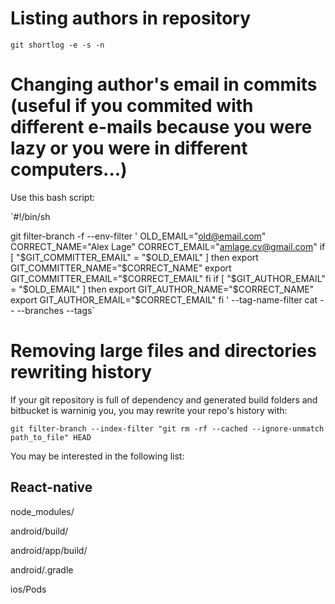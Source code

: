 # Listing authors in repository

`git shortlog -e -s -n`

# Changing author's email in commits (useful if you commited with different e-mails because you were lazy or you were in different computers...)

Use this bash script:

`#!/bin/sh

git filter-branch -f --env-filter '
OLD_EMAIL="old@email.com"
CORRECT_NAME="Alex Lage"
CORRECT_EMAIL="amlage.cv@gmail.com"
if [ "$GIT_COMMITTER_EMAIL" = "$OLD_EMAIL" ]
then
    export GIT_COMMITTER_NAME="$CORRECT_NAME"
    export GIT_COMMITTER_EMAIL="$CORRECT_EMAIL"
fi
if [ "$GIT_AUTHOR_EMAIL" = "$OLD_EMAIL" ]
then
    export GIT_AUTHOR_NAME="$CORRECT_NAME"
    export GIT_AUTHOR_EMAIL="$CORRECT_EMAIL"
fi
' --tag-name-filter cat -- --branches --tags`



# Removing large files and directories rewriting history

If your git repository is full of dependency and generated build folders and bitbucket is warninig you, you may rewrite your repo's history with:

`git filter-branch --index-filter "git rm -rf --cached --ignore-unmatch path_to_file" HEAD`


You may be interested in the following list:

## React-native

node_modules/

android/build/

android/app/build/

android/.gradle

ios/Pods



